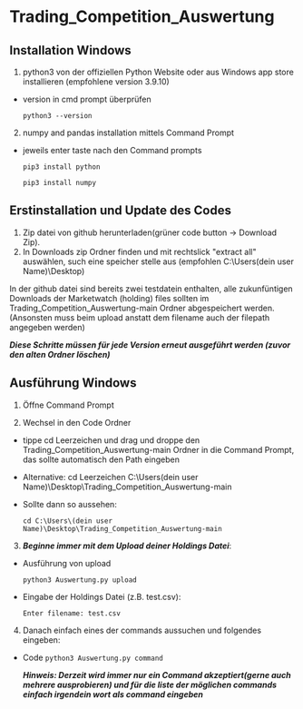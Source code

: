 # Trading_Competition_Auswertung

## Installation Windows

1. python3 von der offiziellen Python Website oder aus Windows app store installieren (empfohlene version 3.9.10)
- version in cmd prompt überprüfen 

  ```python3 --version```

2. numpy and pandas installation mittels Command Prompt
- jeweils enter taste nach den Command prompts

	```pip3 install python```
	
	```pip3 install numpy```


## Erstinstallation und Update des Codes
1. Zip datei von github herunterladen(grüner code button -> Download Zip). 
2. In Downloads zip Ordner finden und mit rechtslick "extract all" auswählen, such eine speicher stelle aus (empfohlen C:\Users\(dein user Name)\Desktop)

In der github datei sind bereits zwei testdatein enthalten, alle zukunfüntigen Downloads der Marketwatch (holding) files sollten im Trading_Competition_Auswertung-main Ordner abgespeichert werden.(Ansonsten muss beim upload anstatt dem filename auch der filepath angegeben werden)

***Diese Schritte müssen für jede Version erneut ausgeführt werden (zuvor den alten Ordner löschen)***


## Ausführung Windows

1. Öffne Command Prompt 

2. Wechsel in den Code Ordner
- tippe cd Leerzeichen und drag und droppe den Trading_Competition_Auswertung-main Ordner in die Command Prompt, das sollte automatisch den Path eingeben

- Alternative: cd Leerzeichen C:\Users\(dein user Name)\Desktop\Trading_Competition_Auswertung-main

- Sollte dann so aussehen:  

  	```cd C:\Users\(dein user Name)\Desktop\Trading_Competition_Auswertung-main```

3. ***Beginne immer mit dem Upload deiner Holdings Datei***:
- Ausführung von upload

	```python3 Auswertung.py upload```
	
- Eingabe der Holdings Datei (z.B. test.csv):

	```Enter filename: test.csv```

4. Danach einfach eines der commands aussuchen und folgendes eingeben:
- Code
  	```python3 Auswertung.py command```
  
  ***Hinweis: Derzeit wird immer nur ein Command akzeptiert(gerne auch mehrere ausprobieren) und für die liste der möglichen commands einfach irgendein wort als command eingeben***
